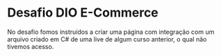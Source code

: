 # Desafio DIO E-Commerce

No desafio fomos instruídos a criar uma página com integração com um arquivo criado em C# de uma live de algum curso anterior, o qual não tivemos acesso.
